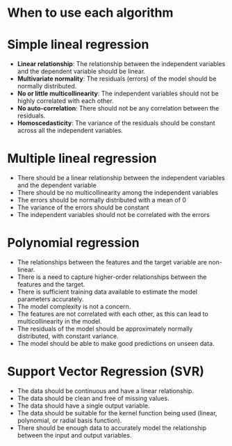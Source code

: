 # When to use each algorithm



# Simple lineal regression

* **Linear relationship**: The relationship between the independent variables and the dependent variable should be linear.
* **Multivariate normality**: The residuals (errors) of the model should be normally distributed.
* **No or little multicollinearity**: The independent variables should not be highly correlated with each other.
* **No auto-correlation**: There should not be any correlation between the residuals.
* **Homoscedasticity**: The variance of the residuals should be constant across all the independent variables.

# Multiple lineal regression


* There should be a linear relationship between the independent variables and the dependent variable
* There should be no multicollinearity among the independent variables
* The errors should be normally distributed with a mean of 0
* The variance of the errors should be constant
* The independent variables should not be correlated with the errors

# Polynomial regression

* The relationships between the features and the target variable are non-linear.
* There is a need to capture higher-order relationships between the features and the target.
* There is sufficient training data available to estimate the model parameters accurately.
* The model complexity is not a concern.
* The features are not correlated with each other, as this can lead to multicollinearity in the model.
* The residuals of the model should be approximately normally distributed, with constant variance.
* The model should be able to make good predictions on unseen data.

# Support Vector Regression (SVR)

* The data should be continuous and have a linear relationship.
* The data should be clean and free of missing values.
* The data should have a single output variable.
* The data should be suitable for the kernel function being used (linear, polynomial, or radial basis function).
* There should be enough data to accurately model the relationship between the input and output variables.

